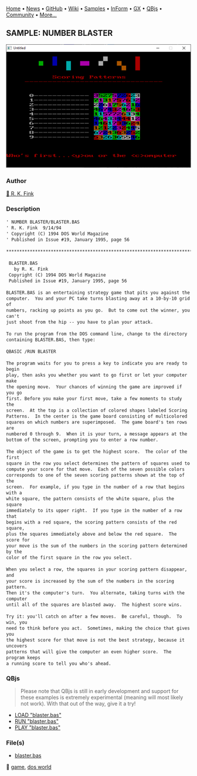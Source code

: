 [Home](https://qb64.com) • [News](../../news.md) • [GitHub](https://github.com/QB64Official/qb64) • [Wiki](https://github.com/QB64Official/qb64/wiki) • [Samples](../../samples.md) • [InForm](../../inform.md) • [GX](../../gx.md) • [QBjs](../../qbjs.md) • [Community](../../community.md) • [More...](../../more.md)

## SAMPLE: NUMBER BLASTER

![screenshot.png](img/screenshot.png)

### Author

[🐝 R. K. Fink](../r.-k.-fink.md) 

### Description

```text
' NUMBER BLASTER/BLASTER.BAS
' R. K. Fink  9/14/94
' Copyright (C) 1994 DOS World Magazine
' Published in Issue #19, January 1995, page 56

***************************************************************************** 
 
 BLASTER.BAS 
   by R. K. Fink 
 Copyright (C) 1994 DOS World Magazine 
 Published in Issue #19, January 1995, page 56 
 
BLASTER.BAS is an entertaining strategy game that pits you against the  
computer.  You and your PC take turns blasting away at a 10-by-10 grid of  
numbers, racking up points as you go.  But to come out the winner, you can't  
just shoot from the hip -- you have to plan your attack. 
 
To run the program from the DOS command line, change to the directory  
containing BLASTER.BAS, then type: 
 
QBASIC /RUN BLASTER 
 
The program waits for you to press a key to indicate you are ready to begin  
play, then asks you whether you want to go first or let your computer make  
the opening move.  Your chances of winning the game are improved if you go  
first. Before you make your first move, take a few moments to study the 
screen.  At the top is a collection of colored shapes labeled Scoring 
Patterns.  In the center is the game board consisting of multicolored 
squares on which numbers are superimposed.  The game board's ten rows are 
numbered 0 through 9.  When it is your turn, a message appears at the 
bottom of the screen, prompting you to enter a row number. 
 
The object of the game is to get the highest score.  The color of the first  
square in the row you select determines the pattern of squares used to  
compute your score for that move.  Each of the seven possible colors  
corresponds to one of the seven scoring patterns shown at the top of the  
screen.  For example, if you type in the number of a row that begins with a  
white square, the pattern consists of the white square, plus the square  
immediately to its upper right.  If you type in the number of a row that  
begins with a red square, the scoring pattern consists of the red square,  
plus the squares immediately above and below the red square.  The score for  
your move is the sum of the numbers in the scoring pattern determined by the  
color of the first square in the row you select. 
 
When you select a row, the squares in your scoring pattern disappear, and  
your score is increased by the sum of the numbers in the scoring pattern.   
Then it's the computer's turn.  You alternate, taking turns with the computer  
until all of the squares are blasted away.  The highest score wins. 
 
Try it: you'll catch on after a few moves.  Be careful, though.  To win, you  
need to think before you act.  Sometimes, making the choice that gives you  
the highest score for that move is not the best strategy, because it uncovers  
patterns that will give the computer an even higher score.  The program keeps  
a running score to tell you who's ahead.
```

### QBjs

> Please note that QBjs is still in early development and support for these examples is extremely experimental (meaning will most likely not work). With that out of the way, give it a try!

* [LOAD "blaster.bas"](https://qbjs.org/index.html?src=https://qb64.com/samples/number-blaster/src/blaster.bas)
* [RUN "blaster.bas"](https://qbjs.org/index.html?mode=auto&src=https://qb64.com/samples/number-blaster/src/blaster.bas)
* [PLAY "blaster.bas"](https://qbjs.org/index.html?mode=play&src=https://qb64.com/samples/number-blaster/src/blaster.bas)

### File(s)

* [blaster.bas](src/blaster.bas)

🔗 [game](../game.md), [dos world](../dos-world.md)

